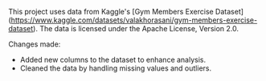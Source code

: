 This project uses data from Kaggle's [Gym Members Exercise Dataset] (https://www.kaggle.com/datasets/valakhorasani/gym-members-exercise-dataset).
The data is licensed under the Apache License, Version 2.0.

Changes made:
- Added new columns to the dataset to enhance analysis.
- Cleaned the data by handling missing values and outliers.
